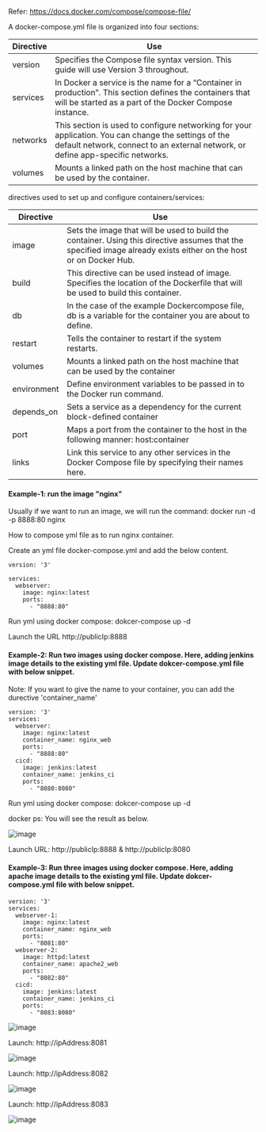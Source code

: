 
Refer: https://docs.docker.com/compose/compose-file/

A docker-compose.yml file is organized into four sections:


| Directive | Use |
| --- | --- |
| version | Specifies the Compose file syntax version. This guide will use Version 3 throughout. |
| services | In Docker a service is the name for a “Container in production”. This section defines the containers that will be started as a part of the Docker Compose instance. |
| networks | This section is used to configure networking for your application. You can change the settings of the default network, connect to an external network, or define app-specific networks. |
| volumes | Mounts a linked path on the host machine that can be used by the container. |

directives used to set up and configure containers/services:

| Directive | Use |
| --- | --- |
| image | Sets the image that will be used to build the container. Using this directive assumes that the specified image already exists either on the host or on Docker Hub. |
| build | This directive can be used instead of image. Specifies the location of the Dockerfile that will be used to build this container. |
| db | In the case of the example Dockercompose file, db is a variable for the container you are about to define. |
| restart | Tells the container to restart if the system restarts. |
| volumes | Mounts a linked path on the host machine that can be used by the container |
| environment | Define environment variables to be passed in to the Docker run command. |
| depends_on | Sets a service as a dependency for the current block-defined container |
| port | Maps a port from the container to the host in the following manner: host:container |
| links | Link this service to any other services in the Docker Compose file by specifying their names here. |


#### Example-1: run the image "nginx"

Usually if we want to run an image, we will run the command: docker run -d -p 8888:80 nginx

How to compose yml file as to run nginx container.

Create an yml file docker-compose.yml and add the below content.

    version: '3'

    services:
      webserver:
        image: nginx:latest
        ports:
          - "8888:80"

Run yml using docker compose: dokcer-compose up -d

Launch the URL http://publicIp:8888

#### Example-2: Run two images using docker compose. Here, adding jenkins image details to the existing yml file. Update dokcer-compose.yml file with below snippet.

Note: If you want to give the name to your container, you can add the durective 'container_name'

    version: '3'
    services:
      webserver:
        image: nginx:latest
        container_name: nginx_web
        ports:
          - "8888:80"
      cicd:
        image: jenkins:latest
        container_name: jenkins_ci
        ports:
          - "8080:8080"

Run yml using docker compose: dokcer-compose up -d

docker ps: You will see the result as below.

![image](https://user-images.githubusercontent.com/24622526/43244727-52351746-909b-11e8-9ec9-70d8fa6b5fcc.png)

Launch URL: http://publicIp:8888 & http://publicIp:8080

#### Example-3: Run three images using docker compose. Here, adding apache image details to the existing yml file. Update dokcer-compose.yml file with below snippet.

    version: '3'
    services:
      webserver-1:
        image: nginx:latest
        container_name: nginx_web
        ports:
          - "8081:80"
      webserver-2:
        image: httpd:latest
        container_name: apache2_web
        ports:
          - "8082:80"
      cicd:
        image: jenkins:latest
        container_name: jenkins_ci
        ports:
          - "8083:8080"

![image](https://user-images.githubusercontent.com/24622526/43245344-80bde41a-909d-11e8-9f33-70f4728bc266.png)

Launch: http://ipAddress:8081

![image](https://user-images.githubusercontent.com/24622526/43245383-a1148b38-909d-11e8-9cc2-13c47c12cddf.png)

Launch: http://ipAddress:8082

![image](https://user-images.githubusercontent.com/24622526/43245404-b10af6da-909d-11e8-8e22-721ce3fe24f3.png)

Launch: http://ipAddress:8083

![image](https://user-images.githubusercontent.com/24622526/43245428-c542ffbc-909d-11e8-92ea-e8aca5beb9c7.png)

